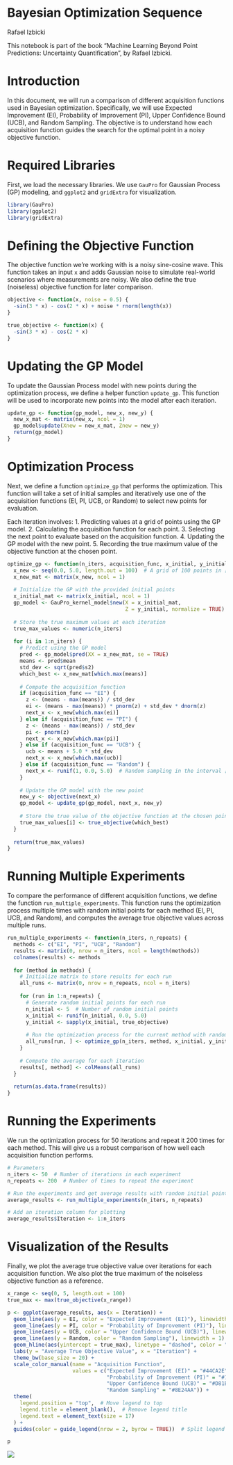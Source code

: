 Bayesian Optimization Sequence
================
Rafael Izbicki

This notebook is part of the book “Machine Learning Beyond Point
Predictions: Uncertainty Quantification”, by Rafael Izbicki.

# Introduction

In this document, we will run a comparison of different acquisition
functions used in Bayesian optimization. Specifically, we will use
Expected Improvement (EI), Probability of Improvement (PI), Upper
Confidence Bound (UCB), and Random Sampling. The objective is to
understand how each acquisition function guides the search for the
optimal point in a noisy objective function.

# Required Libraries

First, we load the necessary libraries. We use `GauPro` for Gaussian
Process (GP) modeling, and `ggplot2` and `gridExtra` for visualization.

``` r
library(GauPro)
library(ggplot2)
library(gridExtra)
```

# Defining the Objective Function

The objective function we’re working with is a noisy sine-cosine wave.
This function takes an input `x` and adds Gaussian noise to simulate
real-world scenarios where measurements are noisy. We also define the
true (noiseless) objective function for later comparison.

``` r
objective <- function(x, noise = 0.5) {
  -sin(3 * x) - cos(2 * x) + noise * rnorm(length(x))
}

true_objective <- function(x) {
  -sin(3 * x) - cos(2 * x)
}
```

# Updating the GP Model

To update the Gaussian Process model with new points during the
optimization process, we define a helper function `update_gp`. This
function will be used to incorporate new points into the model after
each iteration.

``` r
update_gp <- function(gp_model, new_x, new_y) {
  new_x_mat <- matrix(new_x, ncol = 1)
  gp_model$update(Xnew = new_x_mat, Znew = new_y)
  return(gp_model)
}
```

# Optimization Process

Next, we define a function `optimize_gp` that performs the optimization.
This function will take a set of initial samples and iteratively use one
of the acquisition functions (EI, PI, UCB, or Random) to select new
points for evaluation.

Each iteration involves: 1. Predicting values at a grid of points using
the GP model. 2. Calculating the acquisition function for each point. 3.
Selecting the next point to evaluate based on the acquisition function.
4. Updating the GP model with the new point. 5. Recording the true
maximum value of the objective function at the chosen point.

``` r
optimize_gp <- function(n_iters, acquisition_func, x_initial, y_initial) {
  x_new <- seq(0.0, 5.0, length.out = 100)  # A grid of 100 points in [0, 5]
  x_new_mat <- matrix(x_new, ncol = 1)
  
  # Initialize the GP with the provided initial points
  x_initial_mat <- matrix(x_initial, ncol = 1)
  gp_model <- GauPro_kernel_model$new(X = x_initial_mat, 
                                      Z = y_initial, normalize = TRUE)
  
  # Store the true maximum values at each iteration
  true_max_values <- numeric(n_iters)
  
  for (i in 1:n_iters) {
    # Predict using the GP model
    pred <- gp_model$pred(XX = x_new_mat, se = TRUE)
    means <- pred$mean
    std_dev <- sqrt(pred$s2)
    which_best <- x_new_mat[which.max(means)]
    
    # Compute the acquisition function
    if (acquisition_func == "EI") {
      z <- (means - max(means)) / std_dev
      ei <- (means - max(means)) * pnorm(z) + std_dev * dnorm(z)
      next_x <- x_new[which.max(ei)]
    } else if (acquisition_func == "PI") {
      z <- (means - max(means)) / std_dev
      pi <- pnorm(z)
      next_x <- x_new[which.max(pi)]
    } else if (acquisition_func == "UCB") {
      ucb <- means + 5.0 * std_dev
      next_x <- x_new[which.max(ucb)]
    } else if (acquisition_func == "Random") {
      next_x <- runif(1, 0.0, 5.0)  # Random sampling in the interval [0, 5]
    }
    
    # Update the GP model with the new point
    new_y <- objective(next_x)
    gp_model <- update_gp(gp_model, next_x, new_y)
    
    # Store the true value of the objective function at the chosen point
    true_max_values[i] <- true_objective(which_best)
  }
  
  return(true_max_values)
}
```

# Running Multiple Experiments

To compare the performance of different acquisition functions, we define
the function `run_multiple_experiments`. This function runs the
optimization process multiple times with random initial points for each
method (EI, PI, UCB, and Random), and computes the average true
objective values across multiple runs.

``` r
run_multiple_experiments <- function(n_iters, n_repeats) {
  methods <- c("EI", "PI", "UCB", "Random")
  results <- matrix(0, nrow = n_iters, ncol = length(methods))
  colnames(results) <- methods
  
  for (method in methods) {
    # Initialize matrix to store results for each run
    all_runs <- matrix(0, nrow = n_repeats, ncol = n_iters)
    
    for (run in 1:n_repeats) {
      # Generate random initial points for each run
      n_initial <- 5  # Number of random initial points
      x_initial <- runif(n_initial, 0.0, 5.0)
      y_initial <- sapply(x_initial, true_objective)
      
      # Run the optimization process for the current method with random initial points
      all_runs[run, ] <- optimize_gp(n_iters, method, x_initial, y_initial)
    }
    
    # Compute the average for each iteration
    results[, method] <- colMeans(all_runs)
  }
  
  return(as.data.frame(results))
}
```

# Running the Experiments

We run the optimization process for 50 iterations and repeat it 200
times for each method. This will give us a robust comparison of how well
each acquisition function performs.

``` r
# Parameters
n_iters <- 50  # Number of iterations in each experiment
n_repeats <- 200  # Number of times to repeat the experiment

# Run the experiments and get average results with random initial points
average_results <- run_multiple_experiments(n_iters, n_repeats)

# Add an iteration column for plotting
average_results$Iteration <- 1:n_iters
```

# Visualization of the Results

Finally, we plot the average true objective value over iterations for
each acquisition function. We also plot the true maximum of the
noiseless objective function as a reference.

``` r
x_range <- seq(0, 5, length.out = 100)
true_max <- max(true_objective(x_range))

p <- ggplot(average_results, aes(x = Iteration)) +
  geom_line(aes(y = EI, color = "Expected Improvement (EI)"), linewidth = 1) +
  geom_line(aes(y = PI, color = "Probability of Improvement (PI)"), linewidth = 1) +
  geom_line(aes(y = UCB, color = "Upper Confidence Bound (UCB)"), linewidth = 1) +
  geom_line(aes(y = Random, color = "Random Sampling"), linewidth = 1) +
  geom_hline(aes(yintercept = true_max), linetype = "dashed", color = "black", linewidth = 0.8) +
  labs(y = "Average True Objective Value", x = "Iteration") +
  theme_bw(base_size = 20) +
  scale_color_manual(name = "Acquisition Function", 
                     values = c("Expected Improvement (EI)" = "#44CA2E", 
                                "Probability of Improvement (PI)" = "#1E88E5", 
                                "Upper Confidence Bound (UCB)" = "#D81B60",
                                "Random Sampling" = "#8E24AA")) +
  theme(
    legend.position = "top",  # Move legend to top
    legend.title = element_blank(),  # Remove legend title
    legend.text = element_text(size = 17)
  ) +
  guides(color = guide_legend(nrow = 2, byrow = TRUE))  # Split legend into 2 rows

p
```

![](bayesian_optimization_sequence_files/figure-gfm/unnamed-chunk-7-1.png)<!-- -->
